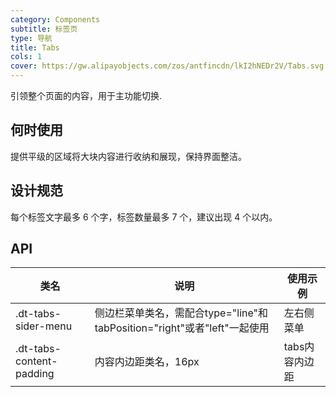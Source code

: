 ```yaml
---
category: Components
subtitle: 标签页
type: 导航
title: Tabs
cols: 1
cover: https://gw.alipayobjects.com/zos/antfincdn/lkI2hNEDr2V/Tabs.svg
---
```


引领整个页面的内容，用于主功能切换.


## 何时使用

提供平级的区域将大块内容进行收纳和展现，保持界面整洁。

## 设计规范

每个标签文字最多 6 个字，标签数量最多 7 个，建议出现 4 个以内。

## API

|类名  |说明  |使用示例  |
|---------|---------|---------|
|.dt-tabs-sider-menu  | 侧边栏菜单类名，需配合type="line"和tabPosition="right"或者"left"一起使用   | 左右侧菜单   |
|.dt-tabs-content-padding  | 内容内边距类名，16px  | tabs内容内边距 |